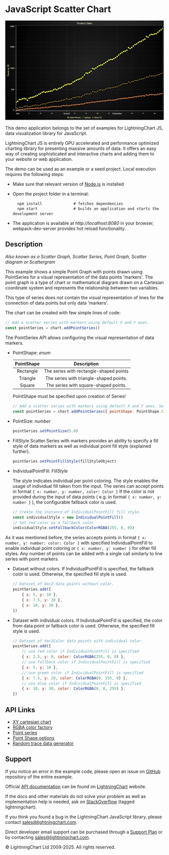 # JavaScript Scatter Chart

![JavaScript Scatter Chart](simpleScatter-darkGold.png)

This demo application belongs to the set of examples for LightningChart JS, data visualization library for JavaScript.

LightningChart JS is entirely GPU accelerated and performance optimized charting library for presenting massive amounts of data. It offers an easy way of creating sophisticated and interactive charts and adding them to your website or web application.

The demo can be used as an example or a seed project. Local execution requires the following steps:

-   Make sure that relevant version of [Node.js](https://nodejs.org/en/download/) is installed
-   Open the project folder in a terminal:

          npm install              # fetches dependencies
          npm start                # builds an application and starts the development server

-   The application is available at _http://localhost:8080_ in your browser, webpack-dev-server provides hot reload functionality.


## Description

_Also known as a Scatter Graph, Scatter Series, Point Graph, Scatter diagram or Scattergram_

This example shows a simple Point Graph with points drawn using PointSeries for a visual representation of the data points 'markers'. The point graph is a type of chart or mathematical diagram drawn on a Cartesian coordinate system and represents the relationship between two variables.

This type of series does not contain the visual representation of lines for the connection of data points but only data 'markers'.

The chart can be created with few simple lines of code:

```javascript
// Add a scatter series with markers using default X and Y axes.
const pointSeries = chart.addPointSeries()
```

The PointSeries API allows configuring the visual representation of data markers.

-   PointShape: _enum_

    | PointShape |               Description               |
    | :--------: | :-------------------------------------: |
    | Rectangle  | The series with rectangle-shaped points |
    |  Triangle  | The series with triangle-shaped points. |
    |   Square   |  The series with square-shaped points.  |

    PointShape must be specified upon creation of Series!

    ```javascript
    // Add a scatter series with markers using default X and Y axes. Select Circle PointShape.
    const pointSeries = chart.addPointSeries({ pointShape: PointShape.Circle })
    ```

-   PointSize: _number_

    ```javascript
    pointSeries.setPointSize(5.0)
    ```

-   FillStyle
    Scatter Series with markers provides an ability to specify a fill style of data markers as well as individual point fill style (explained further).

    ```javascript
    pointSeries.setPointFillStyle(fillStyleObject)
    ```

-   IndividualPointFill: _FillStyle_

    The style indicates individual per point coloring. The style enables the usage of individual fill taken from the input.
    The series can accept points in format `{ x: number, y: number, color: Color }`
    If the color is not provided during the input of data points ( e.g. in format `{ x: number, y: number }` ), the configurable fallback color is used.

    ```javascript
    // Create the instance of IndividualPointFill fill style.
    const individualStyle = new IndividualPointFill()
    // Set red color as a fallback color
    individualStyle.setFallbackColor(ColorRGBA(255, 0, 0))
    ```

As it was mentioned before, the series accepts points in format `{ x: number, y: number: color: Color }` with specified IndividualPointFill to enable individual point coloring or `{ x: number, y: number }` for other fill styles. Any number of points can be added with a single call similarly to line series with point markers.

-   Dataset without colors. If IndividualPointFill is specified, the fallback color is used. Otherwise, the specified fill style is used.

    ```javascript
    // Dataset of Vec2 data points without color.
    pointSeries.add([
        { x: 5, y: 10 },
        { x: 7.5, y: 20 },
        { x: 10, y: 30 },
    ])
    ```

-   Dataset with individual colors. If IndividualPointFill is specified, the color from data point or fallback color is used. Otherwise, the specified fill style is used.

    ```javascript
    // Dataset of Vec2Color data points with individual color.
    pointSeries.add([
        // use red color if IndividualPointFill is specified
        { x: 2.5, y: 0, color: ColorRGBA(255, 0, 0) },
        // use fallback color if IndividualPointFill is specified
        { x: 5, y: 10 },
        // use green color if IndividualPointFill is specified
        { x: 7.5, y: 20, color: ColorRGBA(0, 255, 0) },
        // use blue color if IndividualPointFill is specified
        { x: 10, y: 30, color: ColorRGBA(0, 0, 255) },
    ])
    ```


## API Links

* [XY cartesian chart]
* [RGBA color factory]
* [Point series]
* [Point Shape options]
* [Random trace data generator]


## Support

If you notice an error in the example code, please open an issue on [GitHub][0] repository of the entire example.

Official [API documentation][1] can be found on [LightningChart][2] website.

If the docs and other materials do not solve your problem as well as implementation help is needed, ask on [StackOverflow][3] (tagged lightningchart).

If you think you found a bug in the LightningChart JavaScript library, please contact sales@lightningchart.com.

Direct developer email support can be purchased through a [Support Plan][4] or by contacting sales@lightningchart.com.

[0]: https://github.com/Arction/
[1]: https://lightningchart.com/lightningchart-js-api-documentation/
[2]: https://lightningchart.com
[3]: https://stackoverflow.com/questions/tagged/lightningchart
[4]: https://lightningchart.com/support-services/

© LightningChart Ltd 2009-2025. All rights reserved.


[XY cartesian chart]: https://lightningchart.com/js-charts/api-documentation/v8.0.1/classes/ChartXY.html
[RGBA color factory]: https://lightningchart.com/js-charts/api-documentation/v8.0.1/functions/ColorRGBA.html
[Point series]: https://lightningchart.com/js-charts/api-documentation/v8.0.1/classes/PointSeries.html
[Point Shape options]: https://lightningchart.com/js-charts/api-documentation/v8.0.1/enums/PointShape.html
[Random trace data generator]: https://lightning-chart.github.io/xydata/classes/tracegenerator.html


